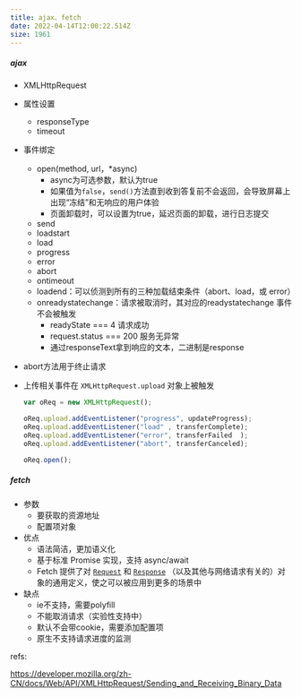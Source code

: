 ```yaml
---
title: ajax、fetch
date: 2022-04-14T12:00:22.514Z
size: 1961
---
```

##### ajax

- XMLHttpRequest

- 属性设置

  - responseType
  - timeout

- 事件绑定

  - open(method, url，*async)
    - async为可选参数，默认为true
    - 如果值为`false`，`send()`方法直到收到答复前不会返回，会导致屏幕上出现“冻结”和无响应的用户体验
    - 页面卸载时，可以设置为true，延迟页面的卸载，进行日志提交
  - send
  - loadstart
  - load
  - progress
  - error
  - abort
  - ontimeout
  - loadend：可以侦测到所有的三种加载结束条件（abort、load，或 error）
  - onreadystatechange：请求被取消时，其对应的readystatechange 事件不会被触发
    - readyState === 4  请求成功
    - request.status === 200  服务无异常
    - 通过responseText拿到响应的文本，二进制是response

- abort方法用于终止请求

- 上传相关事件在 `XMLHttpRequest.upload` 对象上被触发

  ```js
  var oReq = new XMLHttpRequest();
  
  oReq.upload.addEventListener("progress", updateProgress);
  oReq.upload.addEventListener("load" , transferComplete);
  oReq.upload.addEventListener("error", transferFailed  );
  oReq.upload.addEventListener("abort", transferCanceled);
  
  oReq.open();
  ```

##### fetch

- 参数
  - 要获取的资源地址
  - 配置项对象
- 优点
  - 语法简洁，更加语义化
  - 基于标准 Promise 实现，支持 async/await
  - Fetch 提供了对 [`Request`](https://developer.mozilla.org/zh-CN/docs/Web/API/Request) 和 [`Response`](https://developer.mozilla.org/zh-CN/docs/Web/API/Response) （以及其他与网络请求有关的）对象的通用定义，使之可以被应用到更多的场景中
- 缺点
  - ie不支持，需要polyfill
  - 不能取消请求（实验性支持中）
  - 默认不会带cookie，需要添加配置项
  - 原生不支持请求进度的监测



refs:

https://developer.mozilla.org/zh-CN/docs/Web/API/XMLHttpRequest/Sending_and_Receiving_Binary_Data
